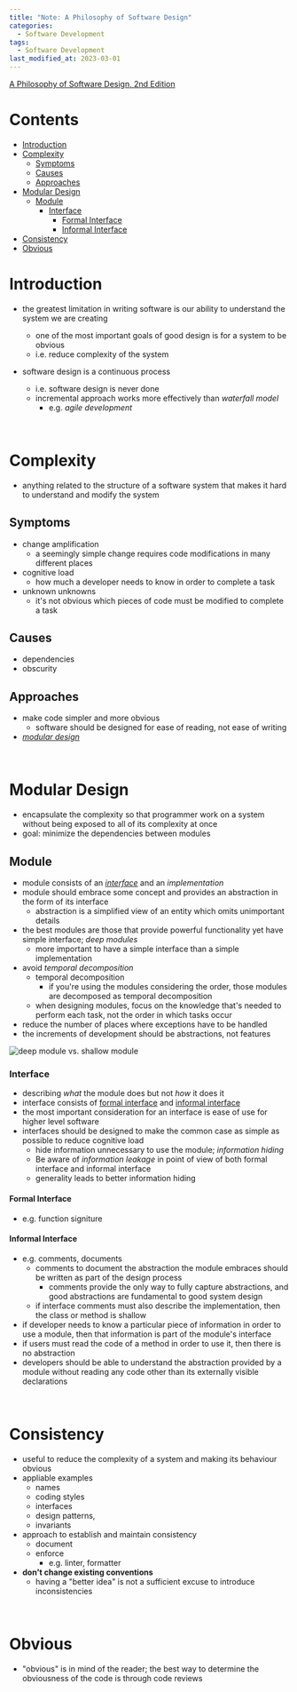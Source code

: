 ```yaml
---
title: "Note: A Philosophy of Software Design"
categories:
  - Software Development
tags:
  - Software Development
last_modified_at: 2023-03-01
---
```


[A Philosophy of Software Design, 2nd Edition](https://www.amazon.co.jp/-/en/John-K-Ousterhout-ebook/dp/B09B8LFKQL)

# Contents

- [Introduction](#introduction)
- [Complexity](#complexity)
  - [Symptoms](#symptoms)
  - [Causes](#causes)
  - [Approaches](#approaches)
- [Modular Design](#modular-design)
  - [Module](#module)
    - [Interface](#interface)
      - [Formal Interface](#formal-interface)
      - [Informal Interface](#informal-interface)
- [Consistency](#consistency)
- [Obvious](#obvious)


# Introduction

- the greatest limitation in writing software is our ability to understand the system we are creating
  - one of the most important goals of good design is for a system to be obvious
  - i.e. reduce complexity of the system

- software design is a continuous process
  - i.e. software design is never done
  - incremental approach works more effectively than *waterfall model*
    - e.g. *agile development*

<br>




# Complexity

- anything related to the structure of a software system that makes it hard to understand and modify the system

## Symptoms

- change amplification
  - a seemingly simple change requires code modifications in many different places
- cognitive load
  - how much a developer needs to know in order to complete a task
- unknown unknowns
  - it's not obvious which pieces of code must be modified to complete a task

## Causes

- dependencies
- obscurity

## Approaches

- make code simpler and more obvious
  - software should be designed for ease of reading, not ease of writing
- [*modular design*](#modular-design)

<br>


# Modular Design

- encapsulate the complexity so that programmer work on a system without being exposed to all of its complexity at once
- goal: minimize the dependencies between modules

## Module

- module consists of an [*interface*](#interface) and an *implementation*
- module should embrace some concept and provides an abstraction in the form of its interface
  - abstraction is a simplified view of an entity which omits unimportant details
- the best modules are those that provide powerful functionality yet have simple interface; *deep modules*
  - more important to have a simple interface than a simple implementation
- avoid *temporal decomposition*
  - temporal decomposition
    - if you're using the modules considering the order, those modules are decomposed as temporal decomposition
  - when designing modules, focus on the knowledge that's needed to perform each task, not the order in which tasks occur
- reduce the number of places where exceptions have to be handled
- the increments of development should be abstractions, not features


![deep module vs. shallow module]({{site.url}}{{site.baseurl}}/assets/Software_Development/deep-module-vs-shallow-module.drawio.svg)


### Interface

- describing *what* the module does but not *how* it does it
- interface consists of [formal interface](#formal-interface) and [informal interface](#informal-interface)
- the most important consideration for an interface is ease of use for higher level software
- interfaces should be designed to make the common case as simple as possible to reduce cognitive load
  - hide information unnecessary to use the module; *information hiding*
  - Be aware of *information leakage* in point of view of both formal interface and informal interface
  - generality leads to better information hiding


#### Formal Interface

- e.g. function signiture

#### Informal Interface

- e.g. comments, documents
  - comments to document the abstraction the module embraces should be written as part of the design process
    - comments provide the only way to fully capture abstractions, and good abstractions are fundamental to good system design
  - if interface comments must also describe the implementation, then the class or method is shallow
- if developer needs to know a particular piece of information in order to use a module, then that information is part of the module's interface
- if users must read the code of a method in order to use it, then there is no abstraction
- developers should be able to understand the abstraction provided by a module without reading any code other than its externally visible declarations

<br>


# Consistency

- useful to reduce the complexity of a system and making its behaviour obvious
- appliable examples
  - names
  - coding styles
  - interfaces
  - design patterns,
  - invariants
- approach to establish and maintain consistency
  - document
  - enforce
    - e.g. linter, formatter
- **don't change existing conventions**
  - having a "better idea" is not a sufficient excuse to introduce inconsistencies

<br>


# Obvious

- "obvious" is in mind of the reader; the best way to determine the obviousness of the code is through code reviews
